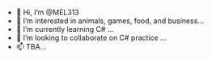 - 👋 Hi, I’m @MEL313
- 👀 I’m interested in animals, games, food, and business...
- 🌱 I’m currently learning C# ...
- 💞️ I’m looking to collaborate on C# practice ...
- 📫 TBA...

<!---
MEL313/MEL313 is a ✨ special ✨ repository because its `README.md` (this file) appears on your GitHub profile.
You can click the Preview link to take a look at your changes.
--->
